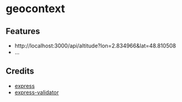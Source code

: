 # geocontext


## Features

* http://localhost:3000/api/altitude?lon=2.834966&lat=48.810508
* ...

## Credits

* [express](https://expressjs.com/en/starter/hello-world.html)
* [express-validator](https://express-validator.github.io/docs/guides/getting-started)
